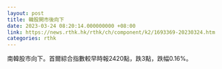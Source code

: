 ```yaml
---
layout: post
title: 韓股開市後向下
date: 2023-03-24 08:20:14.000000000 +08:00
link: https://news.rthk.hk/rthk/ch/component/k2/1693369-20230324.htm
categories: rthk
---
```


南韓股市向下。首爾綜合指數較早時報2420點，跌3點，跌幅0.16%。

